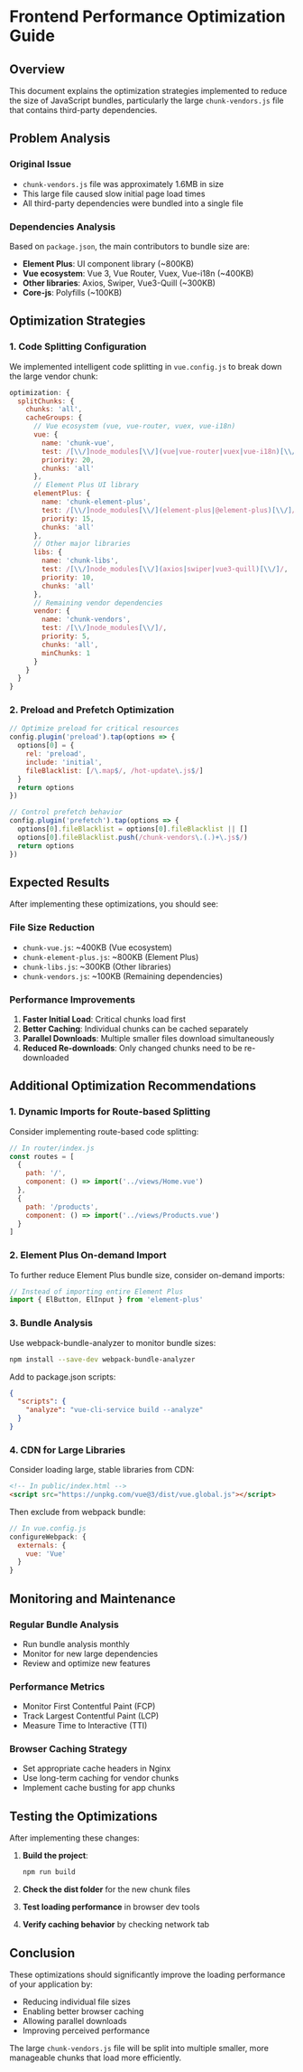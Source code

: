 # Frontend Performance Optimization Guide

## Overview

This document explains the optimization strategies implemented to reduce the size of JavaScript bundles, particularly the large `chunk-vendors.js` file that contains third-party dependencies.

## Problem Analysis

### Original Issue
- `chunk-vendors.js` file was approximately 1.6MB in size
- This large file caused slow initial page load times
- All third-party dependencies were bundled into a single file

### Dependencies Analysis
Based on `package.json`, the main contributors to bundle size are:
- **Element Plus**: UI component library (~800KB)
- **Vue ecosystem**: Vue 3, Vue Router, Vuex, Vue-i18n (~400KB)
- **Other libraries**: Axios, Swiper, Vue3-Quill (~300KB)
- **Core-js**: Polyfills (~100KB)

## Optimization Strategies

### 1. Code Splitting Configuration

We implemented intelligent code splitting in `vue.config.js` to break down the large vendor chunk:

```javascript
optimization: {
  splitChunks: {
    chunks: 'all',
    cacheGroups: {
      // Vue ecosystem (vue, vue-router, vuex, vue-i18n)
      vue: {
        name: 'chunk-vue',
        test: /[\\/]node_modules[\\/](vue|vue-router|vuex|vue-i18n)[\\/]/,
        priority: 20,
        chunks: 'all'
      },
      // Element Plus UI library
      elementPlus: {
        name: 'chunk-element-plus',
        test: /[\\/]node_modules[\\/](element-plus|@element-plus)[\\/]/,
        priority: 15,
        chunks: 'all'
      },
      // Other major libraries
      libs: {
        name: 'chunk-libs',
        test: /[\\/]node_modules[\\/](axios|swiper|vue3-quill)[\\/]/,
        priority: 10,
        chunks: 'all'
      },
      // Remaining vendor dependencies
      vendor: {
        name: 'chunk-vendors',
        test: /[\\/]node_modules[\\/]/,
        priority: 5,
        chunks: 'all',
        minChunks: 1
      }
    }
  }
}
```

### 2. Preload and Prefetch Optimization

```javascript
// Optimize preload for critical resources
config.plugin('preload').tap(options => {
  options[0] = {
    rel: 'preload',
    include: 'initial',
    fileBlacklist: [/\.map$/, /hot-update\.js$/]
  }
  return options
})

// Control prefetch behavior
config.plugin('prefetch').tap(options => {
  options[0].fileBlacklist = options[0].fileBlacklist || []
  options[0].fileBlacklist.push(/chunk-vendors\.(.)+\.js$/)
  return options
})
```

## Expected Results

After implementing these optimizations, you should see:

### File Size Reduction
- `chunk-vue.js`: ~400KB (Vue ecosystem)
- `chunk-element-plus.js`: ~800KB (Element Plus)
- `chunk-libs.js`: ~300KB (Other libraries)
- `chunk-vendors.js`: ~100KB (Remaining dependencies)

### Performance Improvements
1. **Faster Initial Load**: Critical chunks load first
2. **Better Caching**: Individual chunks can be cached separately
3. **Parallel Downloads**: Multiple smaller files download simultaneously
4. **Reduced Re-downloads**: Only changed chunks need to be re-downloaded

## Additional Optimization Recommendations

### 1. Dynamic Imports for Route-based Splitting

Consider implementing route-based code splitting:

```javascript
// In router/index.js
const routes = [
  {
    path: '/',
    component: () => import('../views/Home.vue')
  },
  {
    path: '/products',
    component: () => import('../views/Products.vue')
  }
]
```

### 2. Element Plus On-demand Import

To further reduce Element Plus bundle size, consider on-demand imports:

```javascript
// Instead of importing entire Element Plus
import { ElButton, ElInput } from 'element-plus'
```

### 3. Bundle Analysis

Use webpack-bundle-analyzer to monitor bundle sizes:

```bash
npm install --save-dev webpack-bundle-analyzer
```

Add to package.json scripts:
```json
{
  "scripts": {
    "analyze": "vue-cli-service build --analyze"
  }
}
```

### 4. CDN for Large Libraries

Consider loading large, stable libraries from CDN:

```html
<!-- In public/index.html -->
<script src="https://unpkg.com/vue@3/dist/vue.global.js"></script>
```

Then exclude from webpack bundle:
```javascript
// In vue.config.js
configureWebpack: {
  externals: {
    vue: 'Vue'
  }
}
```

## Monitoring and Maintenance

### Regular Bundle Analysis
- Run bundle analysis monthly
- Monitor for new large dependencies
- Review and optimize new features

### Performance Metrics
- Monitor First Contentful Paint (FCP)
- Track Largest Contentful Paint (LCP)
- Measure Time to Interactive (TTI)

### Browser Caching Strategy
- Set appropriate cache headers in Nginx
- Use long-term caching for vendor chunks
- Implement cache busting for app chunks

## Testing the Optimizations

After implementing these changes:

1. **Build the project**:
   ```bash
   npm run build
   ```

2. **Check the dist folder** for the new chunk files

3. **Test loading performance** in browser dev tools

4. **Verify caching behavior** by checking network tab

## Conclusion

These optimizations should significantly improve the loading performance of your application by:
- Reducing individual file sizes
- Enabling better browser caching
- Allowing parallel downloads
- Improving perceived performance

The large `chunk-vendors.js` file will be split into multiple smaller, more manageable chunks that load more efficiently.